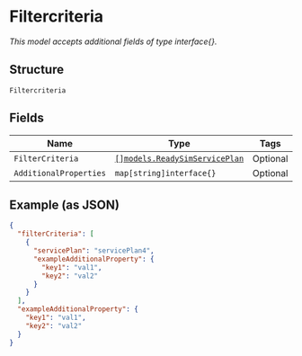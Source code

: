 
# Filtercriteria

*This model accepts additional fields of type interface{}.*

## Structure

`Filtercriteria`

## Fields

| Name | Type | Tags | Description |
|  --- | --- | --- | --- |
| `FilterCriteria` | [`[]models.ReadySimServicePlan`](../../doc/models/ready-sim-service-plan.md) | Optional | - |
| `AdditionalProperties` | `map[string]interface{}` | Optional | - |

## Example (as JSON)

```json
{
  "filterCriteria": [
    {
      "servicePlan": "servicePlan4",
      "exampleAdditionalProperty": {
        "key1": "val1",
        "key2": "val2"
      }
    }
  ],
  "exampleAdditionalProperty": {
    "key1": "val1",
    "key2": "val2"
  }
}
```

